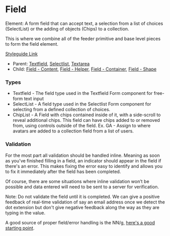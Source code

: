 # Field

Element: A form field that can accept text, a selection from a list of choices (SelectList) or the adding of objects (Chips) to a collection.

This is where we combine all of the feeder primitive and base level pieces to form the field element.

[Styleguide Link](https://zpl.io/boA1gkW)

- Parent: [Textfield](https://github.com/able-app/docs/blob/7bb2457d172a78e9e6528e086a642c45224c701f/controls/components/form/textfield.md), [Selectlist](https://github.com/able-app/docs/blob/7bb2457d172a78e9e6528e086a642c45224c701f/controls/components/form/selectlist.md), [Textarea](https://github.com/able-app/docs/blob/7bb2457d172a78e9e6528e086a642c45224c701f/controls/components/form/textarea.md)
- Child: [Field - Content](https://github.com/able-app/docs/blob/78b7d0a469492d69eba8f33ae838468642242f52/controls/%CE%B5%20elements/field/field-content.md), [Field - Helper](https://github.com/able-app/docs/blob/78b7d0a469492d69eba8f33ae838468642242f52/controls/%CE%B5%20elements/field/field-helper.md), [Field - Container](https://github.com/able-app/docs/blob/78b7d0a469492d69eba8f33ae838468642242f52/controls/%CE%B5%20elements/field/field-container.md), [Field - Shape](https://github.com/able-app/docs/blob/7bb2457d172a78e9e6528e086a642c45224c701f/controls/%CE%B5%20elements/field/field-shape.md)

### Types

- Textfield - The field type used in the Textfield Form component for free-form text input
- SelectList - A field type used in the Selectlist Form component for selecting from a defined collection of choices.
- ChipList - A Field with chips contained inside of it, with a side-scroll to reveal additional chips.  This field can have chips added to or removed from, using controls outside of the field. Ex. GA - Assign to where avatars are added to a collection field from a list of users.

### Validation

For the most part all validation should be handled inline. Meaning as soon as you've finished filling in a field, an indicator should appear in the field if there's an error. This makes fixing the error easy to identify and allows you to fix it immediately after the field has been completed.

Of course, there are some situations where inline validation won’t be possible and data entered will need to be sent to a server for verification.

Note: Do not validate the field until it is completed.  We can give a positive feedback of real-time validation of say an email address once we detect the dot extension but don't give negative feedback along the way as they are typing in the value.

A good source of proper field/error handling is the NN/g, [here's a good starting point](https://www.nngroup.com/articles/errors-forms-design-guidelines/).
